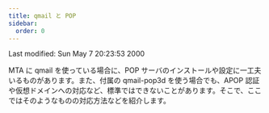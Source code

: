 ```yaml
---
title: qmail と POP
sidebar:
  order: 0
---
```


Last modified: Sun May 7 20:23:53 2000

MTA に qmail を使っている場合に、POP サーバのインストールや設定に一工夫いるものがあります。また、付属の qmail-pop3d を使う場合でも、APOP 認証や仮想ドメインへの対応など、標準ではできないことがあります。そこで、ここではそのようなものの対応方法などを紹介します。
